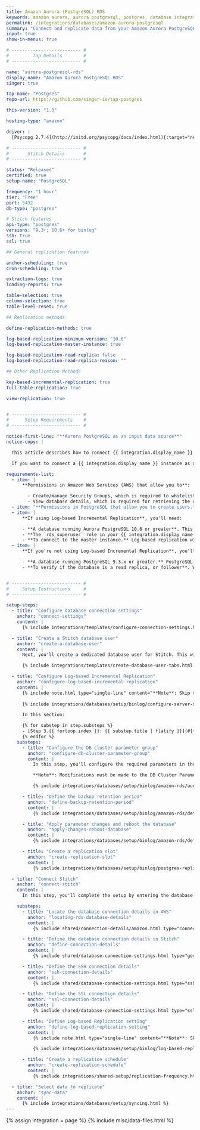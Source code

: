 ```yaml
---
title: Amazon Aurora (PostgreSQL) RDS
keywords: amazon aurora, aurora postgresql, postgres, database integration, etl aurora, aurora etl
permalink: /integrations/databases/amazon-aurora-postgresql
summary: "Connect and replicate data from your Amazon Aurora PostgreSQL RDS database using Stitch's PostgreSQL integration."
input: true
show-in-menus: true

# -------------------------- #
#         Tap Details        #
# -------------------------- #

name: "aurora-postgresql-rds"
display_name: "Amazon Aurora PostgreSQL RDS"
singer: true

tap-name: "Postgres"
repo-url: https://github.com/singer-io/tap-postgres

this-version: "1.0"

hosting-type: "amazon"

driver: |
  [Psycopg 2.7.4](http://initd.org/psycopg/docs/index.html){:target="new"}

# -------------------------- #
#       Stitch Details       #
# -------------------------- #

status: "Released"
certified: true
setup-name: "PostgreSQL"

frequency: "1 hour"
tier: "Free"
port: 5432
db-type: "postgres"

# Stitch features
api-type: "postgres"
versions: "9.3+; 10.6+ for binlog"
ssh: true
ssl: true

## General replication features

anchor-scheduling: true
cron-scheduling: true

extraction-logs: true
loading-reports: true

table-selection: true
column-selection: true
table-level-reset: true

## Replication methods

define-replication-methods: true

log-based-replication-minimum-version: "10.6"
log-based-replication-master-instance: true

log-based-replication-read-replica: false
log-based-replication-read-replica-reason: ""

## Other Replication Methods

key-based-incremental-replication: true
full-table-replication: true

view-replication: true


# -------------------------- #
#      Setup Requirements    #
# -------------------------- #

notice-first-line: "**Aurora PostgreSQL as an input data source**"
notice-copy: |

  This article describes how to connect {{ integration.display_name }} **as an input data source.**

  If you want to connect a {{ integration.display_name }} instance as a **destination**, refer to the [Connecting an {{ integration.display_name }} Destination guide]({{ link.destinations.setup.aurora-postgres | prepend: site.baseurl }}).

requirements-list:
  - item: |
      **Permissions in Amazon Web Services (AWS) that allow you to**:

        - Create/manage Security Groups, which is required to whitelist Stitch's IP addresses.
        - View database details, which is required for retrieving the database's connection details.
  - item: "**Permissions in PostgreSQL that allow you to create users.** This is required to create a database user for Stitch."
  - item: |
      **If using Log-based Incremental Replication**, you'll need:

      - **A database running Aurora PostgreSQL 10.6 or greater**. This is required to use wal2json, the plugin Stitch uses to perform Log-based Incremental Replication. Amazon introduced support for wal2json in [version 10.6 of their Aurora PostgreSQL engine](https://docs.aws.amazon.com/AmazonRDS/latest/AuroraUserGuide/AuroraPostgreSQL.Replication.Logical.html#AuroraPostgreSQL.Replication.Logical.Configure){:target="new"}.
      - **The `rds_superuser` role in your {{ integration.display_name }} database, if you want to use Log-based Replication.** [This role](https://docs.aws.amazon.com/AmazonRDS/latest/UserGuide/Appendix.PostgreSQL.CommonDBATasks.html#Appendix.PostgreSQL.CommonDBATasks.Roles){:target="new"} is required to grant the `rds_replication` privilege to Stitch's database user.
      - **To connect to the master instance.** Log-based replication will only work on master instances due to a feature gap in PostgreSQL 10. [Based on their forums](https://commitfest.postgresql.org/12/788/){:target="new"}, PostgreSQL is working on adding support for using logical replication on a read replica to a future version.
  - item: |
      **If you're not using Log-based Incremental Replication**, you'll need:

      - **A database running PostgreSQL 9.3.x or greater.** PostgreSQL 9.3.x is the minimum version Stitch supports for PostgreSQL integrations.
      - **To verify if the database is a read replica, or follower**. While we always recommend connecting a replica over a production database, this also means you may need to verify some of its settings - specifically the `max_standby_streaming_delay` and `max_standby_archive_delay` settings - before connecting it to Stitch. We recommend setting these parameters to 8-12 hours for an initial replication job, and then decreasing them afterwards.


# -------------------------- #
#     Setup Instructions     #
# -------------------------- #

setup-steps:
  - title: "Configure database connection settings"
    anchor: "connect-settings"
    content: |
      {% include integrations/templates/configure-connection-settings.html %}

  - title: "Create a Stitch database user"
    anchor: "create-a-database-user"
    content: |
      Next, you'll create a dedicated database user for Stitch. This will ensure Stitch is visible in any logs or audits, and allow you to maintain your privilege hierarchy.

      {% include integrations/templates/create-database-user-tabs.html %}

  - title: "Configure Log-based Incremental Replication"
    anchor: "configure-log-based-incremental-replication"
    content: |
      {% include note.html type="single-line" content="**Note**: Skip this step if you're not planning to use Log-based Incremental Replication. [Click to skip ahead](#connect-stitch)." %}
      
      {% include integrations/databases/setup/binlog/configure-server-settings-intro.html %}

      In this section:

      {% for substep in step.substeps %}
      - [Step 3.{{ forloop.index }}: {{ substep.title | flatify }}](#{{ substep.anchor }})
      {% endfor %}
    substeps:
      - title: "Configure the DB cluster parameter group"
        anchor: "configure-db-cluster-parameter-group"
        content: |
          In this step, you'll configure the required parameters in the database's DB cluster parameter group and enable Log-based Incremental Replication.

          **Note**: Modifications must be made to the DB Cluster Parameter Group associated with the database. This is because the parameters required to enable Log-based Incremental do not exist in Database Parameter Groups.

          {% include integrations/databases/setup/binlog/amazon-rds/aurora-postgresql-rds.html cluster=true %}

      - title: "Define the backup retention period"
        anchor: "define-backup-retention-period"
        content: |
          {% include integrations/databases/setup/binlog/amazon-rds/define-database-settings.html content="backup-retention-period" %}

      - title: "Apply parameter changes and reboot the database"
        anchor: "apply-changes-reboot-database"
        content: |
          {% include integrations/databases/setup/binlog/amazon-rds/define-database-settings.html content="reboot-the-instance" %}

      - title: "Create a replication slot"
        anchor: "create-replication-slot"
        content: |
          {% include integrations/databases/setup/binlog/postgres-replication-slot.html %}

  - title: "Connect Stitch"
    anchor: "connect-stitch"
    content: |
      In this step, you'll complete the setup by entering the database's connection details and defining replication settings in Stitch.

    substeps:
      - title: "Locate the database connection details in AWS"
        anchor: "locating-rds-database-details"
        content: |
          {% include shared/connection-details/amazon.html type="connection-details" %}

      - title: "Define the database connection details in Stitch"
        anchor: "define-connection-details"
        content: |
          {% include shared/database-connection-settings.html type="general" %}

      - title: "Define the SSH connection details"
        anchor: "ssh-connection-details"
        content: |
          {% include shared/database-connection-settings.html type="ssh" %}

      - title: "Define the SSL connection details"
        anchor: "ssl-connection-details"
        content: |
          {% include shared/database-connection-settings.html type="ssl" %}

      - title: "Define Log-based Replication setting"
        anchor: "define-log-based-replication-setting"
        content: |
          {% include note.html type="single-line" content="**Note**: Skip this step if you're not planning to use Log-based Incremental Replication. [Click to skip ahead](#create-replication-schedule)." %}

          {% include integrations/databases/setup/binlog/log-based-replication-default-setting.html %}

      - title: "Create a replication schedule"
        anchor: "create-replication-schedule"
        content: |
          {% include integrations/shared-setup/replication-frequency.html %}

  - title: "Select data to replicate"
    anchor: "sync-data"
    content: |
      {% include integrations/databases/setup/syncing.html %}
---
```

{% assign integration = page %}
{% include misc/data-files.html %}